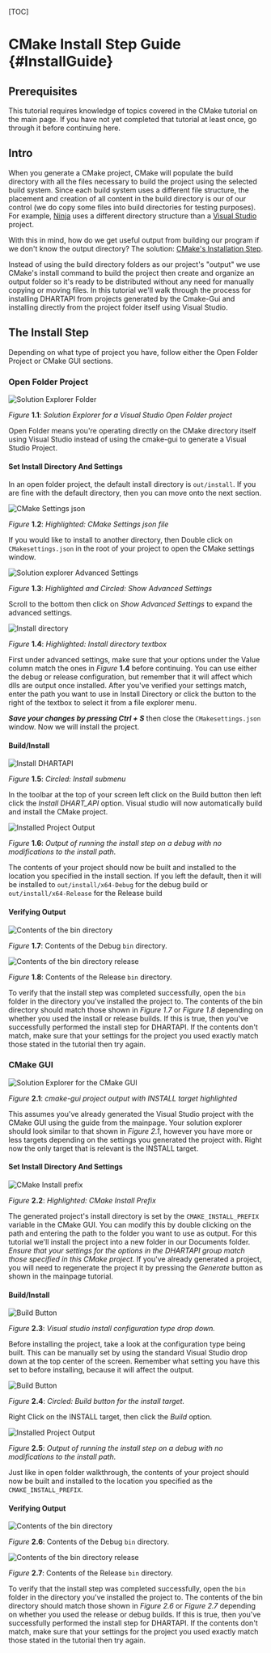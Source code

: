 
[TOC]

# CMake Install Step Guide {#InstallGuide}

## Prerequisites

This tutorial requires knowledge of topics covered in the CMake tutorial on the main page. 
If you have not yet completed that tutorial at least once, go through it before continuing here. 

## Intro

When you generate a CMake project, CMake will populate the build directory with all the files necessary to build the project using the selected build system. Since each build system uses a different file structure, the placement and creation of all content in the build directory is our of our control (we do copy some files into build directories for testing purposes). For example, [Ninja](https://ninja-build.org/) uses a different directory structure than a [Visual Studio](https://docs.microsoft.com/en-us/visualstudio/ide/solutions-and-projects-in-visual-studio?view=vs-2019) project.

 With this in mind, how do we get useful output from building our program if we don't know the output directory? The solution: [CMake's Installation Step](https://cmake.org/cmake/help/latest/command/install.html).

Instead of using the build directory folders as our project's "output" we use CMake's install command to build the project then create and organize an output folder so it's ready to be distributed without any need for manually copying or moving files. In this tutorial we'll walk through the process for installing DHARTAPI from projects generated by the Cmake-Gui and installing directly from the project folder itself using Visual Studio.

## The Install Step

Depending on what type of project you have, follow either the Open Folder Project or CMake GUI sections.

### Open Folder Project

![Solution Explorer Folder](img/installguide/open_folder_solution_explorer.png)

*Figure* **1.1**: *Solution Explorer for a Visual Studio Open Folder project*

Open Folder means you're operating directly on the CMake directory itself using Visual Studio instead of using the cmake-gui to generate a Visual Studio Project. 

#### Set Install Directory And Settings

In an open folder project, the default install directory is `out/install`. If you are fine with the default directory, then you can move onto the next section.

![CMake Settings json](img/installguide/cmake_settings_json.png)

*Figure* **1.2**: *Highlighted: CMake Settings json file*

If you would like to install to another directory, then Double click on `CMakesettings.json` in the root of your project to open the CMake settings window.

![Solution explorer Advanced Settings](img/installguide/advanced_settings.png)

*Figure* **1.3**: *Highlighted and Circled: Show Advanced Settings*

Scroll to the bottom then click on *Show Advanced Settings* to expand the advanced settings.

![Install directory](img/installguide/install_directory.png)

*Figure* **1.4**:  *Highlighted: Install directory textbox*

First under advanced settings, make sure that your options under the Value column match the ones in *Figure* **1.4** before continuing. You can use either the debug or release configuration, but remember that it will affect which dlls are output once installed. After you've verified your settings match, enter the path you want to use in Install Directory or click the button to the right of the textbox to select it from a file explorer menu.

***Save your changes by pressing Ctrl + S*** then close the `CMakesettings.json` window. Now we will install the project.

#### Build/Install

![Install DHARTAPI](img/installguide/install_DHART_API.png)

*Figure* **1.5**: *Circled: Install submenu*

In the toolbar at the top of your screen left click on the Build button then left click the *Install DHART_API* option. Visual studio will now automatically build and install the CMake project.

![Installed Project Output](img/installguide/output.png)

*Figure* **1.6**: *Output of running the install step on a debug with no modifications to the install path.*

The contents of your project should now be built and installed to the location you specified in the install section. If you left the default, then it will be installed to `out/install/x64-Debug` for the debug build or `out/install/x64-Release` for the Release build

#### Verifying Output

![Contents of the bin directory](img/installguide/install_directory_bin.png)

*Figure* **1.7**: Contents of the Debug `bin` directory.

![Contents of the bin directory release](img/installguide/release_build.png)

*Figure* **1.8**: Contents of the Release `bin` directory.

To verify that the install step was completed successfully, open the `bin` folder in the directory you've installed the project to.  The contents of the bin directory should match those shown in *Figure 1.7* or *Figure 1.8* depending on whether you used the install or release builds.  If this is true, then you've successfully performed the install step for DHARTAPI. If the contents don't match,  make sure that your settings for the project you used exactly match those stated in the tutorial then try again.

### CMake GUI

![Solution Explorer for the CMake GUI](img/installguide/cmake_gui_solution_explorer.png)

*Figure* **2.1**: *cmake-gui project output with INSTALL target highlighted*

This assumes you've already generated the Visual Studio project with the CMake GUI using the guide from the mainpage. Your solution explorer should look similar to that shown in *Figure 2.1*, however you have more or less targets depending on the settings you generated the project with. Right now the only target that is relevant is the INSTALL target.

#### Set Install Directory And Settings

![CMake Install prefix](img/installguide/install_prefix.png)

*Figure* **2.2**: *Highlighted: CMake Install Prefix*

The generated project's install directory is set by the `CMAKE_INSTALL_PREFIX` variable in the CMake GUI. You can modify this by double clicking on the path and entering the path to the folder you want to use as output. For this tutorial we'll  install the project into a new folder in our Documents folder. *Ensure that your settings for the options in the DHARTAPI group match those specified in this CMake project.* If you've already generated a project, you will need to regenerate the project it by pressing the *Generate* button as shown in the mainpage tutorial.

#### Build/Install

![Build Button](img/installguide/how_to_change_config.png)

*Figure* **2.3**: *Visual studio install configuration type drop down.*

Before installing the project, take a look at the configuration type being built. This can be manually set by using the standard Visual Studio drop down at the top center of the screen. Remember what setting you have this set to before installing, because it will affect the output. 

![Build Button](img/installguide/build_button_circled.png)

*Figure* **2.4**: *Circled: Build button for the install target.*

Right Click on the INSTALL target, then click the *Build* option.

![Installed Project Output](img/installguide/DHART_API_install_dir.png)

*Figure* **2.5**: *Output of running the install step on a debug with no modifications to the install path.*

Just like in open folder walkthrough, the contents of your project should now be built and installed to the location you specified as the `CMAKE_INSTALL_PREFIX`.

#### Verifying Output

![Contents of the bin directory](img/installguide/install_directory_bin.png)

*Figure* **2.6**: Contents of the Debug `bin` directory.

![Contents of the bin directory release](img/installguide/release_build.png)

*Figure* **2.7**: Contents of the Release `bin` directory. 

To verify that the install step was completed successfully, open the `bin` folder in the directory you've installed the project to.  The contents of the bin directory should match those shown in *Figure 2.6* or *Figure 2.7* depending on whether you used the release or debug builds. If this is true, then you've successfully performed the install step for DHARTAPI. If the contents don't match,  make sure that your settings for the project you used exactly match those stated in the tutorial then try again.

